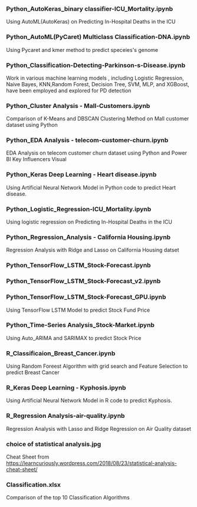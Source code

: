 ### Python_AutoKeras_binary classifier-ICU_Mortality.ipynb
Using AutoML(AutoKeras) on Predicting In-Hospital Deaths in the ICU
### Python_AutoML(PyCaret) Multiclass Classification-DNA.ipynb
Using Pycaret and kmer method to predict speceies's genome
### Python_Classification-Detecting-Parkinson-s-Disease.ipynb
Work in various machine learning models , including Logistic Regression, Naive Bayes, KNN,Random Forest, Decision Tree, SVM, MLP, and XGBoost, have been employed and explored for PD detection
### Python_Cluster Analysis - Mall-Customers.ipynb
Comparison of K-Means and DBSCAN Clustering Method on Mall customer dataset using Python
### Python_EDA Analysis - telecom-customer-churn.ipynb
EDA Analysis on telecom customer churn  dataset using Python and Power BI Key Influencers Visual
### Python_Keras Deep Learning - Heart disease.ipynb
Using Artificial Neural Network Model in Python code to predict Heart disease.
### Python_Logistic_Regression-ICU_Mortality.ipynb
Using logistic regression on Predicting In-Hospital Deaths in the ICU
### Python_Regression_Analysis - California Housing.ipynb
Regression Analysis with Ridge and Lasso on California Housing datset
### Python_TensorFlow_LSTM_Stock-Forecast.ipynb
### Python_TensorFlow_LSTM_Stock-Forecast_v2.ipynb
### Python_TensorFlow_LSTM_Stock-Forecast_GPU.ipynb
Using TensorFlow LSTM Model to predict Stock Fund Price
### Python_Time-Series Analysis_Stock-Market.ipynb
Using Auto_ARIMA and SARIMAX to predict Stock Price

### R_Classificaion_Breast_Cancer.ipynb
Using Random Foreest Algorithm with grid search and Feature Selection to predict Breast Cancer
### R_Keras Deep Learning - Kyphosis.ipynb
Using Artificial Neural Network Model in R code to predict Kyphosis.
### R_Regression Analysis-air-quality.ipynb
Regression Analysis with Lasso and Ridge Regression on Air Quality dataset



### choice of statistical analysis.jpg
Cheat Sheet from https://learncuriously.wordpress.com/2018/08/23/statistical-analysis-cheat-sheet/
### Classification.xlsx
Comparison of the top 10 Classification Algorithms
